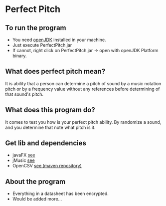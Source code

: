 # Perfect Pitch
## To run the program
- You need [openJDK](https://openjdk.java.net/) installed in your machine.
- Just execute PerfectPitch.jar
- If cannot, right click on PerfectPitch.jar -> open with openJDK Platform binary.

## What does perfect pitch mean?
It is ability that a person can determine a pitch of sound
by a music notation pitch or by a frequency value without any references
before determining of that sound's pitch.

## What does this program do?
It comes to test you how is your perfect pitch ability.
By randomize a sound, and you determine that note what pitch is it.

## Get lib and dependencies
- javaFX [see](https://openjfx.io/)
- jMusic [see](https://explodingart.com/jmusic/)
- OpenCSV [see (maven repository)](https://mvnrepository.com/artifact/com.opencsv/opencsv/5.1)

## About the program
- Everything in a datasheet has been encrypted.
- Would be added more...